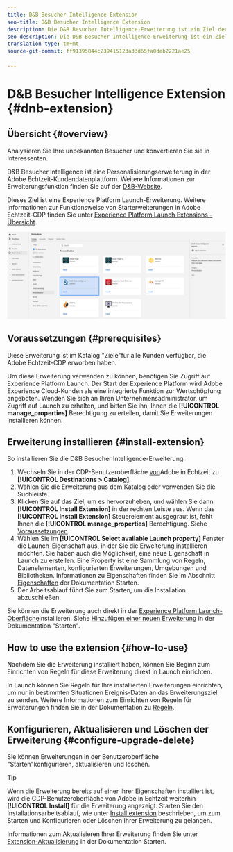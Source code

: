 ```yaml
---
title: D&B Besucher Intelligence Extension
seo-title: D&B Besucher Intelligence Extension
description: Die D&B Besucher Intelligence-Erweiterung ist ein Ziel der Personalisierung in der Adobe Echtzeit-Kundendatenplattform. Weitere Informationen zur Erweiterungsfunktionalität finden Sie auf der Erweiterungsseite in Adobe Exchange.
seo-description: Die D&B Besucher Intelligence-Erweiterung ist ein Ziel der Personalisierung in der Adobe Echtzeit-Kundendatenplattform. Weitere Informationen zur Erweiterungsfunktionalität finden Sie auf der Erweiterungsseite in Adobe Exchange.
translation-type: tm+mt
source-git-commit: ff91395844c239415123a33d65fa0deb2221ae25

---
```



# D&amp;B Besucher Intelligence Extension {#dnb-extension}

## Übersicht {#overview}

Analysieren Sie Ihre unbekannten Besucher und konvertieren Sie sie in Interessenten.

D&amp;B Besucher Intelligence ist eine Personalisierungserweiterung in der Adobe Echtzeit-Kundendatenplattform. Weitere Informationen zur Erweiterungsfunktion finden Sie auf der [D&amp;B-Website](https://www.dnb.com/).

Dieses Ziel ist eine Experience Platform Launch-Erweiterung. Weitere Informationen zur Funktionsweise von Starterweiterungen in Adobe Echtzeit-CDP finden Sie unter [Experience Platform Launch Extensions - Übersicht](/help/rtcdp/destinations/experience-platform-launch-extensions.md).

![D&amp;B Besucher Intelligence Extension](assets/dnb-extension.png)

## Voraussetzungen {#prerequisites}

Diese Erweiterung ist im Katalog &quot;Ziele&quot;für alle Kunden verfügbar, die Adobe Echtzeit-CDP erworben haben.

Um diese Erweiterung verwenden zu können, benötigen Sie Zugriff auf Experience Platform Launch. Der Start der Experience Platform wird Adobe Experience Cloud-Kunden als eine integrierte Funktion zur Wertschöpfung angeboten. Wenden Sie sich an Ihren Unternehmensadministrator, um Zugriff auf Launch zu erhalten, und bitten Sie ihn, Ihnen die **[!UICONTROL manage_properties]** Berechtigung zu erteilen, damit Sie Erweiterungen installieren können.

## Erweiterung installieren {#install-extension}

So installieren Sie die D&amp;B Besucher Intelligence-Erweiterung:

1. Wechseln Sie in der CDP-Benutzeroberfläche [von](http://platform.adobe.com/)Adobe in Echtzeit zu **[!UICONTROL Destinations > Catalog]**.
2. Wählen Sie die Erweiterung aus dem Katalog oder verwenden Sie die Suchleiste.
3. Klicken Sie auf das Ziel, um es hervorzuheben, und wählen Sie dann **[!UICONTROL Install Extension]** in der rechten Leiste aus. Wenn das **[!UICONTROL Install Extension]** Steuerelement ausgegraut ist, fehlt Ihnen die **[!UICONTROL manage_properties]** Berechtigung. Siehe [Voraussetzungen](#prerequisites).
4. Wählen Sie im **[!UICONTROL Select available Launch property]** Fenster die Launch-Eigenschaft aus, in der Sie die Erweiterung installieren möchten. Sie haben auch die Möglichkeit, eine neue Eigenschaft in Launch zu erstellen. Eine Property ist eine Sammlung von Regeln, Datenelementen, konfigurierten Erweiterungen, Umgebungen und Bibliotheken. Informationen zu Eigenschaften finden Sie im Abschnitt [Eigenschaften](https://docs.adobe.com/content/help/en/launch/using/reference/admin/companies-and-properties.html#properties-page) der Dokumentation Starten.
5. Der Arbeitsablauf führt Sie zum Starten, um die Installation abzuschließen.

Sie können die Erweiterung auch direkt in der [Experience Platform Launch-Oberfläche](https://launch.adobe.com/)installieren. Siehe [Hinzufügen einer neuen Erweiterung](https://docs.adobe.com/content/help/en/launch/using/reference/manage-resources/extensions/overview.html#add-a-new-extension) in der Dokumentation &quot;Starten&quot;.

## How to use the extension {#how-to-use}

Nachdem Sie die Erweiterung installiert haben, können Sie Beginn zum Einrichten von Regeln für diese Erweiterung direkt in Launch einrichten.

In Launch können Sie Regeln für Ihre installierten Erweiterungen einrichten, um nur in bestimmten Situationen Ereignis-Daten an das Erweiterungsziel zu senden. Weitere Informationen zum Einrichten von Regeln für Erweiterungen finden Sie in der Dokumentation zu [Regeln](https://docs.adobe.com/help/de-DE/launch/using/reference/manage-resources/rules.html).

## Konfigurieren, Aktualisieren und Löschen der Erweiterung {#configure-upgrade-delete}

Sie können Erweiterungen in der Benutzeroberfläche &quot;Starten&quot;konfigurieren, aktualisieren und löschen.

>[!TIP]
>
>Wenn die Erweiterung bereits auf einer Ihrer Eigenschaften installiert ist, wird die CDP-Benutzeroberfläche von Adobe in Echtzeit weiterhin **[!UICONTROL Install]** für die Erweiterung angezeigt. Starten Sie den Installationsarbeitsablauf, wie unter [Install extension](#install-extension) beschrieben, um zum Starten und Konfigurieren oder Löschen Ihrer Erweiterung zu gelangen.

Informationen zum Aktualisieren Ihrer Erweiterung finden Sie unter [Extension-Aktualisierung](https://docs.adobe.com/content/help/en/launch/using/reference/manage-resources/extensions/extension-upgrade.html) in der Dokumentation Starten.



